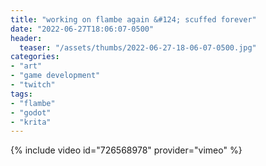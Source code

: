 ```yaml
---
title: "working on flambe again &#124; scuffed forever"
date: "2022-06-27T18:06:07-0500"
header:
  teaser: "/assets/thumbs/2022-06-27-18-06-07-0500.jpg"
categories:
- "art"
- "game development"
- "twitch"
tags:
- "flambe"
- "godot"
- "krita"
---
```

{% include video id="726568978" provider="vimeo" %}
